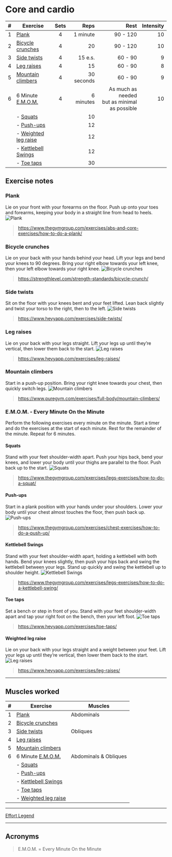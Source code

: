 
# Core and cardio

| # | Exercise                                                                             | Sets |       Reps |                                               Rest | Intensity |
|---|--------------------------------------------------------------------------------------|:----:|-----------:|---------------------------------------------------:|----------:|
| 1 | [Plank](#plank)                                                                      |  4   |   1 minute |                                           90 - 120 |        10 |
| 2 | [Bicycle crunches](#bicycle-crunches)                                                |  4   |         20 |                                           90 - 120 |        10 |
| 3 | [Side twists](#side-twists)                                                          |  4   |    15 e.s. |                                           60 -  90 |         9 |
| 4 | [Leg raises](#leg-raises)                                                            |  4   |         15 |                                           60 -  90 |         8 |
| 5 | [Mountain climbers](#mountain-climbers)                                              |  4   | 30 seconds |                                           60 -  90 |         9 |
| 6 | 6 Minute [E.M.O.M.](#emom---every-minute-on-the-minute "Every Minute On the Minute") |  4   |  6 minutes | As much as needed <br/> but as minimal as possible |        10 |
|   | - [Squats](#squats)                                                                  |      |         10 |                                                    |           |
|   | - [Push-ups](#push-ups)                                                              |      |         12 |                                                    |           |
|   | - [Weighted leg raise](#weighted-leg-raise)                                          |      |         12 |                                                    |           |
|   | - [Kettlebell Swings](#kettlebell-swings)                                            |      |         12 |                                                    |           |
|   | - [Toe taps](#toe-taps)                                                              |      |         30 |                                                    |           |                                                  |           |

## Exercise notes

### Plank

Lie on your front with your forearms on the floor. Push up onto your toes and forearms, keeping your body in a straight line from head to heels.  
![Plank](../../images/training-plan/plank.png)  
> <https://www.thegymgroup.com/exercises/abs-and-core-exercises/how-to-do-a-plank/>

### Bicycle crunches

Lie on your back with your hands behind your head. Lift your legs and bend your knees to 90 degrees. Bring your right elbow towards your left knee, then your left elbow towards your right knee.
![Bicycle crunches](../../images/training-plan/bicycle-crunches.png)
> <https://strengthlevel.com/strength-standards/bicycle-crunch/>

### Side twists

Sit on the floor with your knees bent and your feet lifted. Lean back slightly and twist your torso to the right, then to the left.
![Side twists](../../images/training-plan/side-twists.png)
> <https://www.hevyapp.com/exercises/side-twists/>

### Leg raises

Lie on your back with your legs straight. Lift your legs up until they’re vertical, then lower them back to the start.
![Leg raises](../../images/training-plan/lying-leg-raises.png)
> <https://www.hevyapp.com/exercises/leg-raises/>

### Mountain climbers

Start in a push-up position. Bring your right knee towards your chest, then quickly switch legs.
![Mountain climbers](../../images/training-plan/mountain-climbers.png)
> <https://www.puregym.com/exercises/full-body/mountain-climbers/>

### E.M.O.M. - Every Minute On the Minute

Perform the following exercises every minute on the minute. Start a timer and do the exercises at the start of each minute. Rest for the remainder of the minute. Repeat for 6 minutes.

#### Squats

Stand with your feet shoulder-width apart. Push your hips back, bend your knees, and lower your body until your thighs are parallel to the floor. Push back up to the start.
![Squats](../../images/training-plan/squats.png)
> <https://www.thegymgroup.com/exercises/legs-exercises/how-to-do-a-squat/>

#### Push-ups

Start in a plank position with your hands under your shoulders. Lower your body until your chest almost touches the floor, then push back up.
![Push-ups](../../images/training-plan/push-ups.png)
> <https://www.thegymgroup.com/exercises/chest-exercises/how-to-do-a-push-up/>

#### Kettlebell Swings

Stand with your feet shoulder-width apart, holding a kettlebell with both hands. Bend your knees slightly, then push your hips back and swing the kettlebell between your legs. Stand up quickly and swing the kettlebell up to shoulder height.
![Kettlebell Swings](../../images/training-plan/kettlebell-swings.png)
> <https://www.thegymgroup.com/exercises/legs-exercises/how-to-do-a-kettlebell-swing/>

#### Toe taps

Set a bench or step in front of you. Stand with your feet shoulder-width apart and tap your right foot on the bench, then your left foot.
![Toe taps](../../images/training-plan/toe-taps.png)
> <https://www.hevyapp.com/exercises/toe-taps/>

#### Weighted leg raise

Lie on your back with your legs straight and a weight between your feet. Lift your legs up until they’re vertical, then lower them back to the start.
![Leg raises](../../images/training-plan/lying-leg-raises.png)

> <https://www.hevyapp.com/exercises/leg-raises/>

---

## Muscles worked

| # | Exercise                                                                             | Muscles               |
|---|--------------------------------------------------------------------------------------|-----------------------|
| 1 | [Plank](#plank)                                                                      | Abdominals            |
| 2 | [Bicycle crunches](#bicycle-crunches)                                                |                       |
| 3 | [Side twists](#side-twists)                                                          | Obliques              |
| 4 | [Leg raises](#leg-raises)                                                            |                       |
| 5 | [Mountain climbers](#mountain-climbers)                                              |                       |
| 6 | 6 Minute [E.M.O.M.](#emom---every-minute-on-the-minute "Every Minute On the Minute") | Abdominals & Obliques |
|   | - [Squats](#squats)                                                                  |                       |
|   | - [Push-ups](#push-ups)                                                              |                       |
|   | - [Kettlebell Swings](#kettlebell-swings)                                            |                       |
|   | - [Toe taps](#toe-taps)                                                              |                       |
|   | - [Weighted leg raise](#weighted-leg-raise)                                          |                       |

---

[Effort Legend](../effort-legend.md)

---

## Acronyms

> E.M.O.M. = Every Minute On the Minute
